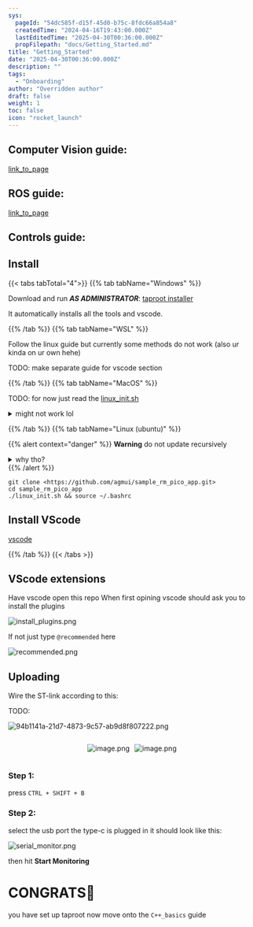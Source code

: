 ```yaml
---
sys:
  pageId: "54dc585f-d15f-45d0-b75c-8fdc66a854a8"
  createdTime: "2024-04-16T19:43:00.000Z"
  lastEditedTime: "2025-04-30T00:36:00.000Z"
  propFilepath: "docs/Getting_Started.md"
title: "Getting_Started"
date: "2025-04-30T00:36:00.000Z"
description: ""
tags:
  - "Onboarding"
author: "Overridden author"
draft: false
weight: 1
toc: false
icon: "rocket_launch"
---
```


## Computer Vision guide:

[link_to_page](86d45bc0-388b-4d26-8848-44f255f73d0e)

## ROS guide:

[link_to_page](3c76c1de-ec8f-46d6-8b0a-294005edc2d5)

## Controls guide:

## Install

{{< tabs tabTotal="4">}}
{{% tab tabName="Windows" %}}

Download and run _**AS ADMINISTRATOR**_: [taproot installer](https://github.com/Thornbots/TeachingFreshies/releases/tag/1.0)

It automatically installs all the tools and vscode.

{{% /tab %}}
{{% tab tabName="WSL" %}}

Follow the linux guide but currently some methods do not work (also ur kinda on ur own hehe)

TODO: make separate guide for vscode section

{{% /tab %}}
{{% tab tabName="MacOS" %}}

TODO: for now just read the [linux_init.sh](https://github.com/agmui/sample_rm_pico_app/blob/main/linux_init.sh)

<details>
<summary>might not work lol</summary>

`brew install libusb pkg-config`

Next install: [vscode](https://code.visualstudio.com/Download)

</details>

{{% /tab %}}
{{% tab tabName="Linux (ubuntu)" %}}

{{% alert context="danger" %}}
**Warning** do not update recursively
<details>
<summary>why tho?</summary>
There are some submodules that may go on for a while (like tinyusb) and I highly
recommend you don't need to get them.
If you want to see what submodules I update just look in `linux_init.sh`
</details>
{{% /alert %}}

```shell
git clone <https://github.com/agmui/sample_rm_pico_app.git>
cd sample_rm_pico_app
./linux_init.sh && source ~/.bashrc
```

## Install VScode

[vscode](https://code.visualstudio.com/Download)

{{% /tab %}}
{{< /tabs >}}

## VScode extensions

Have vscode open this repo
When first opining vscode should ask you to install the plugins

![install_plugins.png](https://prod-files-secure.s3.us-west-2.amazonaws.com/d518164a-d88e-44d1-a4ee-3adb3bd8bce0/89bd30f0-1825-4e77-867b-0a41ce370880/install_plugins.png?X-Amz-Algorithm=AWS4-HMAC-SHA256&X-Amz-Content-Sha256=UNSIGNED-PAYLOAD&X-Amz-Credential=ASIAZI2LB466V77ZNE2U%2F20250528%2Fus-west-2%2Fs3%2Faws4_request&X-Amz-Date=20250528T160921Z&X-Amz-Expires=3600&X-Amz-Security-Token=IQoJb3JpZ2luX2VjEK%2F%2F%2F%2F%2F%2F%2F%2F%2F%2F%2FwEaCXVzLXdlc3QtMiJIMEYCIQD4zPLsRmLp7zYZVdM2HLD9IgXFcWVaVGAlcIebBmObgwIhAIe03zTZL3kJTPomohaJ7ZxrpYIb4X7e4ZBVaIGIAWYwKv8DCHgQABoMNjM3NDIzMTgzODA1IgyPVxUt5uylvvjtv%2Bcq3APvicnznZNsjipb722SKFhUmjdk8ObHcA4C1dAyGN0QAYnr3LLk4zO7usPzSSEUJKGpnmUTPiOEIumTqmne%2BNngU5uvaXSFYFjV5dgREQlbimNMndrJ1pfBL1WQ2P%2B%2F9MZEcJV1wKNi7VEqaVjhlP3HJrfENXrcEya07LxftuW2LN%2BjZKYRbxA42frXxtYqn7fEfMN7LmJVpYDS3Z5%2FI2Y8prVvqklKNt0Lt%2FY0pUWZEEqcv%2FaHlVjby%2BzwHzEFgu2po1zl5HtJN9eJ6iCCxdq4%2FtR5zUkcsuKXcT%2FjzC5%2B3MEZjCxVi2a09rHAtotRQsazd1IzdFbGBbShsdraszy7IqLCx6HawMxOvA7UvBiml9E6zUcTfpVDtvqMBrsjWKBKqDEstigymu0Aa40WLaNGGEGVVR8cIkZs%2FKAk32vmOYQ3CApTphyBcGzh8lomL8lF5amNASCwJqXki%2BZlF0UjezxwzXCAnIqVtq1fjgiZaF3Atx8UlF3KhLatsDzOBdk2ulgCFQjHGxE1RjppinX%2F3s5vDWEYSYCRoo0yOcbyoeSXQvnM9EqCsuPJ7%2FxHSgFAnTZty1JiC4V8rcoOCCkwjf5K0gPjjTF9zlxEdMCRQ%2FCSRIpwxa5NPyIFWzDcxdzBBjqkAZQDOlnZuDK7lPyK3P8blBNuAGkF4DB9OuS1O%2FlfNhH7wKzTcZvTDA%2BHuZEtWjB5quHb8SMwaU7wchgMDu5lvQnp6UB3QbhsO3maUrPBPcu97NgWW0DE8H1rbvgxzuTlIkVUNvAFz4MhduTxzZyzZqlMWYrlluXr%2FZ9NL9iYk6frz5LXe9cfYwp%2BLrsm8zL2mRfPRhgAkp8kyXR9RAVkrE%2FKTnot&X-Amz-Signature=ed5e28ef6847759ff98b58f81badafbdb15c37810ad181f9ff83dab621cf2637&X-Amz-SignedHeaders=host&x-id=GetObject)

If not just type `@recommended` here  

![recommended.png](https://prod-files-secure.s3.us-west-2.amazonaws.com/d518164a-d88e-44d1-a4ee-3adb3bd8bce0/61e661e9-5d85-4dfc-be0d-8d2097a5e793/recommended.png?X-Amz-Algorithm=AWS4-HMAC-SHA256&X-Amz-Content-Sha256=UNSIGNED-PAYLOAD&X-Amz-Credential=ASIAZI2LB466V77ZNE2U%2F20250528%2Fus-west-2%2Fs3%2Faws4_request&X-Amz-Date=20250528T160921Z&X-Amz-Expires=3600&X-Amz-Security-Token=IQoJb3JpZ2luX2VjEK%2F%2F%2F%2F%2F%2F%2F%2F%2F%2F%2FwEaCXVzLXdlc3QtMiJIMEYCIQD4zPLsRmLp7zYZVdM2HLD9IgXFcWVaVGAlcIebBmObgwIhAIe03zTZL3kJTPomohaJ7ZxrpYIb4X7e4ZBVaIGIAWYwKv8DCHgQABoMNjM3NDIzMTgzODA1IgyPVxUt5uylvvjtv%2Bcq3APvicnznZNsjipb722SKFhUmjdk8ObHcA4C1dAyGN0QAYnr3LLk4zO7usPzSSEUJKGpnmUTPiOEIumTqmne%2BNngU5uvaXSFYFjV5dgREQlbimNMndrJ1pfBL1WQ2P%2B%2F9MZEcJV1wKNi7VEqaVjhlP3HJrfENXrcEya07LxftuW2LN%2BjZKYRbxA42frXxtYqn7fEfMN7LmJVpYDS3Z5%2FI2Y8prVvqklKNt0Lt%2FY0pUWZEEqcv%2FaHlVjby%2BzwHzEFgu2po1zl5HtJN9eJ6iCCxdq4%2FtR5zUkcsuKXcT%2FjzC5%2B3MEZjCxVi2a09rHAtotRQsazd1IzdFbGBbShsdraszy7IqLCx6HawMxOvA7UvBiml9E6zUcTfpVDtvqMBrsjWKBKqDEstigymu0Aa40WLaNGGEGVVR8cIkZs%2FKAk32vmOYQ3CApTphyBcGzh8lomL8lF5amNASCwJqXki%2BZlF0UjezxwzXCAnIqVtq1fjgiZaF3Atx8UlF3KhLatsDzOBdk2ulgCFQjHGxE1RjppinX%2F3s5vDWEYSYCRoo0yOcbyoeSXQvnM9EqCsuPJ7%2FxHSgFAnTZty1JiC4V8rcoOCCkwjf5K0gPjjTF9zlxEdMCRQ%2FCSRIpwxa5NPyIFWzDcxdzBBjqkAZQDOlnZuDK7lPyK3P8blBNuAGkF4DB9OuS1O%2FlfNhH7wKzTcZvTDA%2BHuZEtWjB5quHb8SMwaU7wchgMDu5lvQnp6UB3QbhsO3maUrPBPcu97NgWW0DE8H1rbvgxzuTlIkVUNvAFz4MhduTxzZyzZqlMWYrlluXr%2FZ9NL9iYk6frz5LXe9cfYwp%2BLrsm8zL2mRfPRhgAkp8kyXR9RAVkrE%2FKTnot&X-Amz-Signature=727b845d65e2665b72e01e16597cc0c050b0d221bd4edabce17a636fbc2cd15e&X-Amz-SignedHeaders=host&x-id=GetObject)

## Uploading

Wire the ST-link according to this:

TODO:

![94b1141a-21d7-4873-9c57-ab9d8f807222.png](https://prod-files-secure.s3.us-west-2.amazonaws.com/d518164a-d88e-44d1-a4ee-3adb3bd8bce0/e5fad17d-ab82-4300-9f4c-505ab4b1202c/94b1141a-21d7-4873-9c57-ab9d8f807222.png?X-Amz-Algorithm=AWS4-HMAC-SHA256&X-Amz-Content-Sha256=UNSIGNED-PAYLOAD&X-Amz-Credential=ASIAZI2LB466V77ZNE2U%2F20250528%2Fus-west-2%2Fs3%2Faws4_request&X-Amz-Date=20250528T160921Z&X-Amz-Expires=3600&X-Amz-Security-Token=IQoJb3JpZ2luX2VjEK%2F%2F%2F%2F%2F%2F%2F%2F%2F%2F%2FwEaCXVzLXdlc3QtMiJIMEYCIQD4zPLsRmLp7zYZVdM2HLD9IgXFcWVaVGAlcIebBmObgwIhAIe03zTZL3kJTPomohaJ7ZxrpYIb4X7e4ZBVaIGIAWYwKv8DCHgQABoMNjM3NDIzMTgzODA1IgyPVxUt5uylvvjtv%2Bcq3APvicnznZNsjipb722SKFhUmjdk8ObHcA4C1dAyGN0QAYnr3LLk4zO7usPzSSEUJKGpnmUTPiOEIumTqmne%2BNngU5uvaXSFYFjV5dgREQlbimNMndrJ1pfBL1WQ2P%2B%2F9MZEcJV1wKNi7VEqaVjhlP3HJrfENXrcEya07LxftuW2LN%2BjZKYRbxA42frXxtYqn7fEfMN7LmJVpYDS3Z5%2FI2Y8prVvqklKNt0Lt%2FY0pUWZEEqcv%2FaHlVjby%2BzwHzEFgu2po1zl5HtJN9eJ6iCCxdq4%2FtR5zUkcsuKXcT%2FjzC5%2B3MEZjCxVi2a09rHAtotRQsazd1IzdFbGBbShsdraszy7IqLCx6HawMxOvA7UvBiml9E6zUcTfpVDtvqMBrsjWKBKqDEstigymu0Aa40WLaNGGEGVVR8cIkZs%2FKAk32vmOYQ3CApTphyBcGzh8lomL8lF5amNASCwJqXki%2BZlF0UjezxwzXCAnIqVtq1fjgiZaF3Atx8UlF3KhLatsDzOBdk2ulgCFQjHGxE1RjppinX%2F3s5vDWEYSYCRoo0yOcbyoeSXQvnM9EqCsuPJ7%2FxHSgFAnTZty1JiC4V8rcoOCCkwjf5K0gPjjTF9zlxEdMCRQ%2FCSRIpwxa5NPyIFWzDcxdzBBjqkAZQDOlnZuDK7lPyK3P8blBNuAGkF4DB9OuS1O%2FlfNhH7wKzTcZvTDA%2BHuZEtWjB5quHb8SMwaU7wchgMDu5lvQnp6UB3QbhsO3maUrPBPcu97NgWW0DE8H1rbvgxzuTlIkVUNvAFz4MhduTxzZyzZqlMWYrlluXr%2FZ9NL9iYk6frz5LXe9cfYwp%2BLrsm8zL2mRfPRhgAkp8kyXR9RAVkrE%2FKTnot&X-Amz-Signature=6b2f889aaa360f7d838ff18bd3dc01d7d7bc08f9fa2f4bbe9eb7a6b28ff33719&X-Amz-SignedHeaders=host&x-id=GetObject)

<div style="display: flex;flex-direction: row; column-gap:10px; max-width: 630px;justify-content: center;">
<div>

![image.png](https://prod-files-secure.s3.us-west-2.amazonaws.com/d518164a-d88e-44d1-a4ee-3adb3bd8bce0/210ecb78-1116-4d7b-b9b7-2292f66fa2c2/image.png?X-Amz-Algorithm=AWS4-HMAC-SHA256&X-Amz-Content-Sha256=UNSIGNED-PAYLOAD&X-Amz-Credential=ASIAZI2LB466ZJU3IQJ3%2F20250528%2Fus-west-2%2Fs3%2Faws4_request&X-Amz-Date=20250528T160927Z&X-Amz-Expires=3600&X-Amz-Security-Token=IQoJb3JpZ2luX2VjEK%2F%2F%2F%2F%2F%2F%2F%2F%2F%2F%2FwEaCXVzLXdlc3QtMiJHMEUCIQC9JG0cklWT2eIT3fI9R7qfPKatl%2F9h3I5Q91VayaChswIgRKovzw%2FQa0iiSsrs4IqDyWIOeBtSd%2BZ6YHPeZ5Nls3Aq%2FwMIeBAAGgw2Mzc0MjMxODM4MDUiDPr3mxm7ZL%2Br3lSuoCrcAwlV3u4EvThfqY%2FxBXUhzgSqFQwIVjqk2djvqepgITO38JZ7V68YsNohSxlePpBCOj7C2BpEyz8KCz7PmwtmCGov%2FJNzQtVYzsLLs6pU%2BKOMaOkdCr6Q%2FsIxBzOyB48AIDXvhiqL79Zo4YNdgNPp9IKdqJaYBCV0fEfNhNv6M2B6fhXP235gwoV%2FAIUkPwAlpT3Miumh6gV5AAacP5RyWUgQr2NIlLa1G3J4EOJG%2BiL6ucHFZeCM%2Fy8GPwRFvH1X%2FqSEXqEzGaRV8ZufKBpsavsbDDucE5pmLnhFHwa7jNyIqiyJ8x9J05ab3GXbDUT63Yf9Wep6vIs1fNSRJHKQZEAbdrnpe35z1rrrxDpeKKEnrd6D%2Fxihfo2cJYeKH%2FHBU%2BFJ3SD0uZFeEG1JEzZZ7j9O0IlPmevlIseiKaFi%2BZQ0yx8S1g%2F2baMeG9VfD0%2FjUSH%2BTMlUsIAMnHD8SVvwHX%2BC36k57fdaS3NsxnYep9rEgo5W5eAXoBcgi3e9RGScVQftc1irW54kiWRYLn02BraDuXm0QuvWCK7G%2B%2BrOelpexXmFHID2%2BD5xHKsNYysRANWWAGEYNZ79ZatRaY1bRrI8FipuT%2F5hwebSoEFjk4Xw5Qidy6KjpKjLLjP2MP%2FF3MEGOqUBPjvSjSp%2B%2F2GhjEIRRKkqVMNhxjZTDOd90LHDJZNcy1tfiapY3ilYxuiRfV%2Bla5hqEMkunwe0AU73edxczB2EG7Oo7%2FbGzwqu7RwaWcthNtAahwQwGydWR110x2ia%2BhT%2B8UCsz4Guk3BX%2FZJXGpI5DsdmRfa5HxsfRn5mzbu%2FOTmMKg1eSvtLsMObKNgrxXtE8O0H0hx5pTwP5bkaUQYrchjWldnd&X-Amz-Signature=8ff4d0b27009ad2cda60b892e5e6b25836fa8d1a7246e719f3059f54cd6d3a6c&X-Amz-SignedHeaders=host&x-id=GetObject)

</div>
<div>

![image.png](https://prod-files-secure.s3.us-west-2.amazonaws.com/d518164a-d88e-44d1-a4ee-3adb3bd8bce0/33a0fd0f-8ca6-4a86-8e09-26e95ded1fff/image.png?X-Amz-Algorithm=AWS4-HMAC-SHA256&X-Amz-Content-Sha256=UNSIGNED-PAYLOAD&X-Amz-Credential=ASIAZI2LB466VCZVNPWN%2F20250528%2Fus-west-2%2Fs3%2Faws4_request&X-Amz-Date=20250528T160927Z&X-Amz-Expires=3600&X-Amz-Security-Token=IQoJb3JpZ2luX2VjEK%2F%2F%2F%2F%2F%2F%2F%2F%2F%2F%2FwEaCXVzLXdlc3QtMiJHMEUCIQCwDg9Ltb8KgZ7f1aYk%2BnQf4Hz8er27beiwlFmLtAJ6rgIgdoiXQnk2ZXaIKdJz79Q6fG%2Bk5He4FoW%2BO56sDVCPEX4q%2FwMIeBAAGgw2Mzc0MjMxODM4MDUiDFEXyrn0%2BpFpoAmaCSrcAypYcEw%2BFNW4IxF60%2BtNXenV8W%2BBeMKqmsoaaSW0O4JlWTvd1uNp9yzHmG8%2BiHalr6AcfmEhtfTnjfuGX2%2BFlIYzn0A0FLGnyyWJwtq4mB8jLyFFjd4XjfaStQ4Fak%2BdNgZsKzRPs5zIaSt%2FnPiu1Q2Wd0fvqp9KfAYcrFL7z0Is5%2BtxrEdtkYu4KBGsmvHtLipc5NK5ENhtu3Ct6VnfCyvHR3p9sMBWyQUjyDOlpo%2F4eDd5FMh4oVKnU%2Fj6OEFHnlOfjH5lPDmWti94FK%2FEZnuVctMhL0Lgd5qTzbEGgRZZFAyYzem3RafVzq4AyESELrqsp6n1JGaOEc9yn02RQMEY2415SFJs%2BYehE493a0K%2FbSSMvy0ef4FX4Jxw26Kio1K2N%2BwADOzwvXyZHMs85%2BcCbM8NsBBAuyLmBUZrq04rWaXx2awg9UY597H%2BGnOiQrtrO6DiZYr2hC0kZGXXMi04oMdzEmwnnFaBlkwYiSNYqhwzYFLtTUyhIVgwcef0DLI9Wa8r3tkooyoVY%2Bl0eltrvbmuPc%2Bq4i5z7G%2BMkeIDxkfH4SZM4NgOlvTDKtQVixVLLAN3MoG9gw0R8IiocZXumAuAaYU0XfVGfq6yKafZvTtbp1BakjQY9K8rMPXF3MEGOqUB%2BeKwyl7QPT7xvIiwXUd1h3qWnram0YLbWJv0n9hmaOSbAXDBmkGDZGICuD4R0DXO9Ql6Udescr99xxHN8j9mcqOu56rO45NgDBd30R1PkVFWzc1ppgvdgLpnT6DA%2FAhmzAtNXGn%2F6r1MalR3mmLfXkf21xGFNnEhk%2FZBqkg9Rg1M6RRVxbxzKEDzgrh4VmJEkZd3%2FaxrSLmZMxirF23CQV9u60ZP&X-Amz-Signature=2c068bbeadfd675c9e89a3ad1525abe6d850b18ca0a70ceb5d266d3e08f45af3&X-Amz-SignedHeaders=host&x-id=GetObject)

</div>
</div>

### Step 1:

press `CTRL + SHIFT + B`

### Step 2:

select the usb port the type-c is plugged in it should look like this:

![serial_monitor.png](https://prod-files-secure.s3.us-west-2.amazonaws.com/d518164a-d88e-44d1-a4ee-3adb3bd8bce0/f03f4774-05d4-4393-b6a0-d5efb6d315ab/serial_monitor.png?X-Amz-Algorithm=AWS4-HMAC-SHA256&X-Amz-Content-Sha256=UNSIGNED-PAYLOAD&X-Amz-Credential=ASIAZI2LB466V77ZNE2U%2F20250528%2Fus-west-2%2Fs3%2Faws4_request&X-Amz-Date=20250528T160921Z&X-Amz-Expires=3600&X-Amz-Security-Token=IQoJb3JpZ2luX2VjEK%2F%2F%2F%2F%2F%2F%2F%2F%2F%2F%2FwEaCXVzLXdlc3QtMiJIMEYCIQD4zPLsRmLp7zYZVdM2HLD9IgXFcWVaVGAlcIebBmObgwIhAIe03zTZL3kJTPomohaJ7ZxrpYIb4X7e4ZBVaIGIAWYwKv8DCHgQABoMNjM3NDIzMTgzODA1IgyPVxUt5uylvvjtv%2Bcq3APvicnznZNsjipb722SKFhUmjdk8ObHcA4C1dAyGN0QAYnr3LLk4zO7usPzSSEUJKGpnmUTPiOEIumTqmne%2BNngU5uvaXSFYFjV5dgREQlbimNMndrJ1pfBL1WQ2P%2B%2F9MZEcJV1wKNi7VEqaVjhlP3HJrfENXrcEya07LxftuW2LN%2BjZKYRbxA42frXxtYqn7fEfMN7LmJVpYDS3Z5%2FI2Y8prVvqklKNt0Lt%2FY0pUWZEEqcv%2FaHlVjby%2BzwHzEFgu2po1zl5HtJN9eJ6iCCxdq4%2FtR5zUkcsuKXcT%2FjzC5%2B3MEZjCxVi2a09rHAtotRQsazd1IzdFbGBbShsdraszy7IqLCx6HawMxOvA7UvBiml9E6zUcTfpVDtvqMBrsjWKBKqDEstigymu0Aa40WLaNGGEGVVR8cIkZs%2FKAk32vmOYQ3CApTphyBcGzh8lomL8lF5amNASCwJqXki%2BZlF0UjezxwzXCAnIqVtq1fjgiZaF3Atx8UlF3KhLatsDzOBdk2ulgCFQjHGxE1RjppinX%2F3s5vDWEYSYCRoo0yOcbyoeSXQvnM9EqCsuPJ7%2FxHSgFAnTZty1JiC4V8rcoOCCkwjf5K0gPjjTF9zlxEdMCRQ%2FCSRIpwxa5NPyIFWzDcxdzBBjqkAZQDOlnZuDK7lPyK3P8blBNuAGkF4DB9OuS1O%2FlfNhH7wKzTcZvTDA%2BHuZEtWjB5quHb8SMwaU7wchgMDu5lvQnp6UB3QbhsO3maUrPBPcu97NgWW0DE8H1rbvgxzuTlIkVUNvAFz4MhduTxzZyzZqlMWYrlluXr%2FZ9NL9iYk6frz5LXe9cfYwp%2BLrsm8zL2mRfPRhgAkp8kyXR9RAVkrE%2FKTnot&X-Amz-Signature=03a69b7c9a29de4dabb03a7c63c91eecf14f9862377ae8505741dde0a2400cb6&X-Amz-SignedHeaders=host&x-id=GetObject)

then hit **Start Monitoring**

# CONGRATS🎉

you have set up taproot now move onto the `C++_basics` guide
